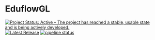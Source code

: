 # EduflowGL

[![Project Status: Active – The project has reached a stable, usable state and is being actively developed.](https://www.repostatus.org/badges/latest/active.svg)](https://www.repostatus.org/#active) [![Latest Release](https://git.rz.tu-bs.de/irmb/eduflowgl/-/badges/release.svg)](https://git.rz.tu-bs.de/irmb/eduflowgl/-/releases)
[![pipeline status](https://git.rz.tu-bs.de/irmb/eduflowgl/badges/main/pipeline.svg)](https://git.rz.tu-bs.de/irmb/eduflowgl/-/commits/main)
